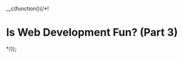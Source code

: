 __c(function(){/*!

# Is Web Development Fun? (Part 3)



[//]: # (@~`is-webdev-fun-part-3`~@)

*/});